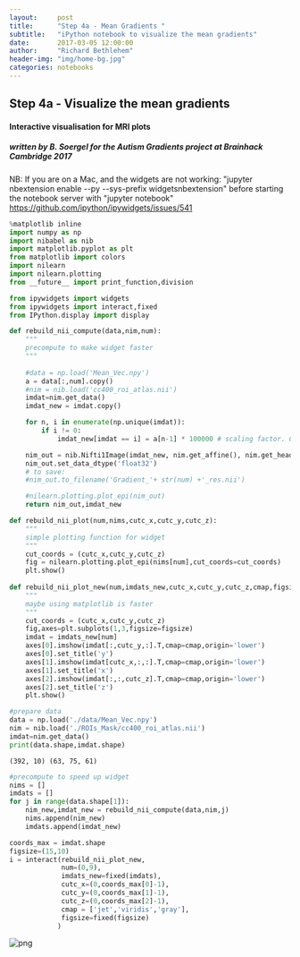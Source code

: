 ```yaml
---
layout:     post
title:      "Step 4a - Mean Gradients "
subtitle:   "iPython notebook to visualize the mean gradients"
date:       2017-03-05 12:00:00
author:     "Richard Bethlehem"
header-img: "img/home-bg.jpg"
categories: notebooks
---
```


## Step 4a - Visualize the mean gradients

#### Interactive visualisation for MRI plots

#####  written by B. Soergel for the Autism Gradients project at Brainhack Cambridge 2017

NB: If you are on a Mac, and the widgets are not working:
"jupyter nbextension enable --py --sys-prefix widgetsnbextension"
before starting the notebook server with "jupyter notebook"
https://github.com/ipython/ipywidgets/issues/541


```python
%matplotlib inline
import numpy as np
import nibabel as nib
import matplotlib.pyplot as plt
from matplotlib import colors
import nilearn
import nilearn.plotting
from __future__ import print_function,division
```


```python
from ipywidgets import widgets
from ipywidgets import interact,fixed
from IPython.display import display
```


```python
def rebuild_nii_compute(data,nim,num):
    """
    precompute to make widget faster
    """
    
    #data = np.load('Mean_Vec.npy')
    a = data[:,num].copy()
    #nim = nib.load('cc400_roi_atlas.nii')
    imdat=nim.get_data()
    imdat_new = imdat.copy()

    for n, i in enumerate(np.unique(imdat)):
        if i != 0:
            imdat_new[imdat == i] = a[n-1] * 100000 # scaling factor. Could also try to get float values in nifti...

    nim_out = nib.Nifti1Image(imdat_new, nim.get_affine(), nim.get_header())
    nim_out.set_data_dtype('float32')
    # to save:
    #nim_out.to_filename('Gradient_'+ str(num) +'_res.nii')

    #nilearn.plotting.plot_epi(nim_out)
    return nim_out,imdat_new

def rebuild_nii_plot(num,nims,cutc_x,cutc_y,cutc_z):
    """
    simple plotting function for widget
    """
    cut_coords = (cutc_x,cutc_y,cutc_z)
    fig = nilearn.plotting.plot_epi(nims[num],cut_coords=cut_coords)
    plt.show()
    
def rebuild_nii_plot_new(num,imdats_new,cutc_x,cutc_y,cutc_z,cmap,figsize):
    """
    maybe using matplotlib is faster
    """
    cut_coords = (cutc_x,cutc_y,cutc_z)
    fig,axes=plt.subplots(1,3,figsize=figsize)
    imdat = imdats_new[num]
    axes[0].imshow(imdat[:,cutc_y,:].T,cmap=cmap,origin='lower')
    axes[0].set_title('y')
    axes[1].imshow(imdat[cutc_x,:,:].T,cmap=cmap,origin='lower')
    axes[1].set_title('x')
    axes[2].imshow(imdat[:,:,cutc_z].T,cmap=cmap,origin='lower')
    axes[2].set_title('z')
    plt.show()
```


```python
#prepare data
data = np.load('./data/Mean_Vec.npy')
nim = nib.load('./ROIs_Mask/cc400_roi_atlas.nii')
imdat=nim.get_data()
print(data.shape,imdat.shape)
```

    (392, 10) (63, 75, 61)



```python
#precompute to speed up widget
nims = []
imdats = []
for j in range(data.shape[1]):
    nim_new,imdat_new = rebuild_nii_compute(data,nim,j)
    nims.append(nim_new)
    imdats.append(imdat_new)
```


```python
coords_max = imdat.shape
figsize=(15,10)
i = interact(rebuild_nii_plot_new,
             num=(0,9),
             imdats_new=fixed(imdats),
             cutc_x=(0,coords_max[0]-1),
             cutc_y=(0,coords_max[1]-1),
             cutc_z=(0,coords_max[2]-1),
             cmap = ['jet','viridis','gray'],
             figsize=fixed(figsize)
            )
```


![png](output_6_0.png)



```python

```
